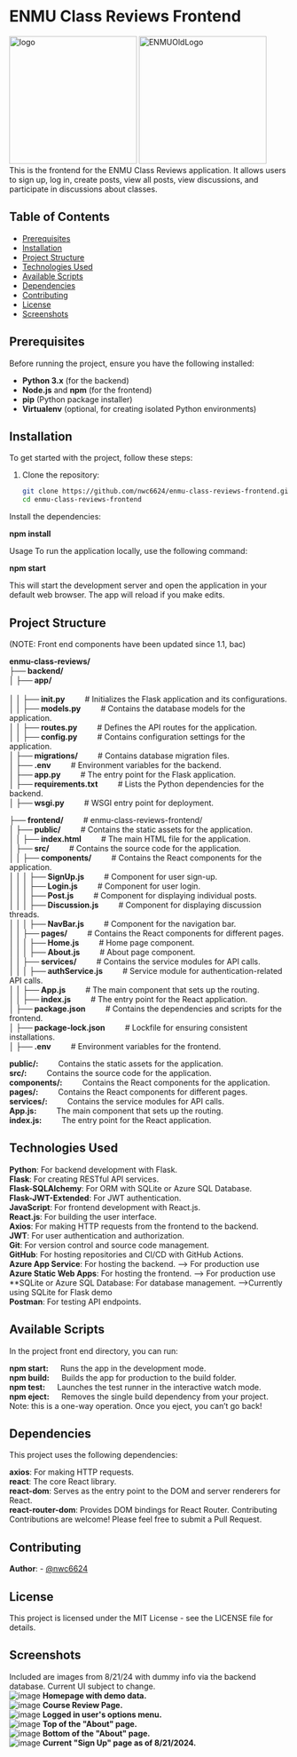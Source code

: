 # ENMU Class Reviews Frontend
<img src="https://github.com/user-attachments/assets/b2d1f3f8-be68-4426-a73b-f286a0f5bd8f" alt="logo" height="230">  
<img src="https://github.com/user-attachments/assets/ed5d70a8-25ee-4719-bebd-3f0a7cc88f4c" alt="ENMUOldLogo" height="230">

 <br/>
This is the frontend for the ENMU Class Reviews application. It allows users to sign up, log in, create posts, view all posts, view discussions, and participate in discussions about classes.

## Table of Contents

- [Prerequisites](#Prerequisites)
- [Installation](#installation)
- [Project Structure](#project-structure)
- [Technologies Used](#technologies-used)
- [Available Scripts](#available-scripts)
- [Dependencies](#dependencies)
- [Contributing](#contributing)
- [License](#license)
- [Screenshots](#screenshots)

## Prerequisites

Before running the project, ensure you have the following installed:

- **Python 3.x** (for the backend)
- **Node.js** and **npm** (for the frontend)
- **pip** (Python package installer)
- **Virtualenv** (optional, for creating isolated Python environments)


## Installation

To get started with the project, follow these steps:

1. Clone the repository:
   ```bash
   git clone https://github.com/nwc6624/enmu-class-reviews-frontend.git
   cd enmu-class-reviews-frontend
   
Install the dependencies:

**npm install**

Usage
To run the application locally, use the following command:

**npm start**

This will start the development server and open the application in your default web browser. The app will reload if you make edits.



## Project Structure


(NOTE: Front end components have been updated since 1.1, bac)
 
**enmu-class-reviews/** <br/>
**├── backend/**    <br/> 
**│   ├── app/**      <br/>   
**│   │   ├── __init__.py**  &emsp;&emsp;      # Initializes the Flask application and its configurations. <br/>
**│   │   ├── models.py**    &emsp;&emsp;      # Contains the database models for the application.   <br/>
**│   │   ├── routes.py**  &emsp;&emsp;        # Defines the API routes for the application. <br/>
**│   │   ├── config.py** &emsp;&emsp;  # Contains configuration settings for the application. <br/>
**│   ├── migrations/** &emsp;&emsp; # Contains database migration files. <br/>
**│   ├── .env**  &emsp;&emsp; # Environment variables for the backend. <br/>
**│   ├── app.py**  &emsp;&emsp;   # The entry point for the Flask application. <br/>
**│   ├── requirements.txt**  &emsp;&emsp;       # Lists the Python dependencies for the backend. <br/>
**│   ├── wsgi.py**        &emsp;&emsp;    # WSGI entry point for deployment. <br/>

**├── frontend/** &emsp;&emsp; # enmu-class-reviews-frontend/<br/>
**│   ├── public/** &emsp;&emsp; # Contains the static assets for the application. <br/>
**│   │   ├── index.html**   &emsp;&emsp; # The main HTML file for the application. <br/>
**│   ├── src/** &emsp;&emsp; # Contains the source code for the application.  <br/>
**│   │   ├── components/** &emsp;&emsp; # Contains the React components for the application.  <br/>
**│   │   │   ├── SignUp.js** &emsp;&emsp;  # Component for user sign-up. <br/>
**│   │   │   ├── Login.js** &emsp;&emsp; # Component for user login. <br/>
**│   │   │   ├── Post.js** &emsp;&emsp; # Component for displaying individual posts. <br/>
**│   │   │   ├── Discussion.js**  &emsp;&emsp; # Component for displaying discussion threads.  <br/>
**│   │   │   ├── NavBar.js** &emsp;&emsp;   # Component for the navigation bar.  <br/>
**│   │   ├── pages/** &emsp;&emsp; # Contains the React components for different pages.  <br/>
**│   │   │   ├── Home.js**  &emsp;&emsp; # Home page component.   <br/>
**│   │   │   ├── About.js**  &emsp;&emsp;  # About page component. <br/>
**│   │   ├── services/** &emsp;&emsp; # Contains the service modules  for API calls. <br/>
**│   │   │   ├── authService.js** &emsp;&emsp;   # Service module for authentication-related API calls. <br/>
**│   │   ├── App.js**    &emsp;&emsp; # The main component that sets up the routing. <br/>
**│   │   ├── index.js**   &emsp;&emsp;    # The entry point for the React application. <br/>
**│   ├── package.json**  &emsp;&emsp;    # Contains the dependencies and scripts for the frontend. <br/>
**│   ├── package-lock.json**   &emsp;&emsp;   # Lockfile for ensuring consistent installations. <br/>
**│   ├── .env**            &emsp;&emsp;     # Environment variables for the frontend. <br/>


**public/:** &emsp;&emsp; Contains the static assets for the application. <br/>
**src/:** &emsp;&emsp; Contains the source code for the application. <br/>
**components/:** &emsp;&emsp;  Contains the React components for the application. <br/>
**pages/:** &emsp;&emsp; Contains the React components for different pages. <br/>
**services/:**  &emsp;&emsp; Contains the service modules for API calls. <br/>
**App.js:** &emsp;&emsp;  The main component that sets up the routing. <br/>
**index.js:** &emsp;&emsp; The entry point for the React application. <br/>

## Technologies Used

**Python**: For backend development with Flask.<br/>
**Flask**: For creating RESTful API services.<br/>
**Flask-SQLAlchemy**: For ORM with SQLite or Azure SQL Database.<br/>
**Flask-JWT-Extended**: For JWT authentication.<br/>
**JavaScript**: For frontend development with React.js.<br/>
**React.js**: For building the user interface.<br/>
**Axios**: For making HTTP requests from the frontend to the backend.<br/>
**JWT**: For user authentication and authorization. <br/>
**Git**: For version control and source code management. <br/>
**GitHub**: For hosting repositories and CI/CD with GitHub Actions. <br/>
**Azure App Service**: For hosting the backend. --> For production use  <br/>
**Azure Static Web Apps**: For hosting the frontend. --> For production use   <br/>
**SQLite or Azure SQL Database: For database management.  -->Currently using SQLite for Flask demo  <br/>
**Postman**: For testing API endpoints.  <br/>

## Available Scripts
In the project front end directory, you can run:

**npm start:** &emsp; Runs the app in the development mode. <br/>
**npm build:** &emsp; Builds the app for production to the build folder. <br/>
**npm test:**  &emsp; Launches the test runner in the interactive watch mode. <br/>
**npm eject:** &emsp; Removes the single build dependency from your project. <br/> 
 Note: this is a one-way operation. Once you eject, you can’t go back!  <br/>

## Dependencies
This project uses the following dependencies:

**axios**: For making HTTP requests.  <br/>
**react**: The core React library.   <br/>
**react-dom**: Serves as the entry point to the DOM and server renderers for React.  <br/>
**react-router-dom**: Provides DOM bindings for React Router.
Contributing   <br/>
Contributions are welcome! Please feel free to submit a Pull Request.   <br/>
## Contributing 
**Author**: - [@nwc6624](https://github.com/nwc6624) <br/>


## License
This project is licensed under the MIT License - see the LICENSE file for details.  <br/>

## Screenshots

Included are images from 8/21/24 with dummy info via the backend database. Current UI subject to change. <br/>
![image](https://github.com/user-attachments/assets/b6a3b065-bbb1-4c20-9a6b-060a727004b9)   **Homepage with demo data.** <br/>
![image](https://github.com/user-attachments/assets/c3c1657b-5576-41fb-9c3d-0de3991f85b2)   **Course Review Page.** <br/>
![image](https://github.com/user-attachments/assets/a622030c-40ed-4820-9d73-7325e24c3dec)   **Logged in user's options menu.** <br/>
![image](https://github.com/user-attachments/assets/ba9b628e-8122-4ed3-8321-971a2bc16de8)   **Top of the "About" page.** <br/>
![image](https://github.com/user-attachments/assets/45b835e8-2139-468d-b53f-f9b34b38a822)   **Bottom of the "About" page.**  <br/>
![image](https://github.com/user-attachments/assets/175f7209-72a0-4822-9b7e-23da091d00f3)   **Current "Sign Up" page as of 8/21/2024.**  <br/>







